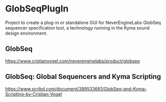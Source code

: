 # GlobSeqPlugIn
Project to create a plug-in or standalone GUI for NeverEngineLabs GlobSeq sequencer specification tool, a technology running in the Kyma sound design environment.

## GlobSeq 
https://www.cristianvogel.com/neverenginelabs/product/globseq

## GlobSeq: Global Sequencers and Kyma Scripting
https://www.scribd.com/document/389533661/GlobSeq-and-Kyma-Scripting-by-Cristian-Vogel
